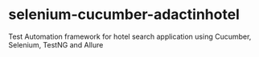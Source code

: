 # selenium-cucumber-adactinhotel
Test Automation framework for hotel search application using Cucumber, Selenium, TestNG and Allure
